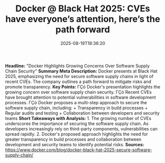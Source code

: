 ﻿---
title: "Docker @ Black Hat 2025: CVEs have everyone’s attention, here’s the path forward"
date: "2025-08-19T18:36:20"
category: "Markets"
summary: ""
slug: "docker  black hat 2025 cves have everyones attention heres t"
source_urls:
  - "https://www.docker.com/blog/docker-black-hat-2025-secure-software-supply-chain/"
seo:
  title: "Docker @ Black Hat 2025: CVEs have everyone’s attention, here’s the path forward | Hash n Hedge"
  description: ""
  keywords: ["news", "markets", "brief"]
---
**Headline:** "Docker Highlights Growing Concerns Over Software Supply Chain Security"  **Summary Meta Description:** Docker presents at Black Hat 2025, emphasizing the need for secure software supply chains in light of recent CVEs. The company outlines a path forward to mitigate risks and promote transparency.  **Key Points:**  ΓÇó Docker's presentation highlights the growing concern over software supply chain security. ΓÇó Recent CVEs have brought attention to potential vulnerabilities in software development processes. ΓÇó Docker proposes a multi-step approach to secure the software supply chain, including: 	+ Transparency in build processes 	+ Regular audits and testing 	+ Collaboration between developers and security teams  **Short Takeaways with Analysis:**  1. The growing number of CVEs underscores the importance of securing the software supply chain. As developers increasingly rely on third-party components, vulnerabilities can spread rapidly. 2. Docker's proposed approach highlights the need for greater transparency in build processes and collaboration between development and security teams to identify potential risks.  **Sources:**  https://www.docker.com/blog/docker-black-hat-2025-secure-software-supply-chain/ 
